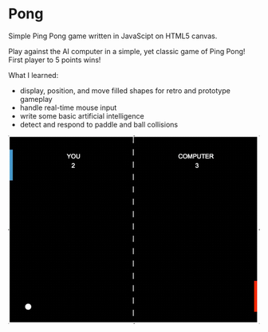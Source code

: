 # Pong
Simple Ping Pong game written in JavaScipt on HTML5 canvas.

Play against the AI computer in a simple, yet classic game of Ping Pong!
<br>First player to 5 points wins!

What I learned:
- display, position, and move filled shapes for retro and prototype gameplay
- handle real-time mouse input
- write some basic artificial intelligence
- detect and respond to paddle and ball collisions

<img src="pong.gif">
 
